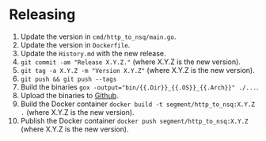 Releasing
=========

 1. Update the version in `cmd/http_to_nsq/main.go`.
 2. Update the version in `Dockerfile`.
 3. Update the `History.md` with the new release.
 4. `git commit -am "Release X.Y.Z."` (where X.Y.Z is the new version).
 5. `git tag -a X.Y.Z -m "Version X.Y.Z"` (where X.Y.Z is the new version).
 6. `git push && git push --tags`
 7. Build the binaries `gox -output="bin/{{.Dir}}_{{.OS}}_{{.Arch}}" ./...`.
 8. Upload the binaries to [Github](https://github.com/segmentio/http_to_nsq/releases).
 9. Build the Docker container `docker build -t segment/http_to_nsq:X.Y.Z .` (where X.Y.Z is the new version).
10. Publish the Docker container `docker push segment/http_to_nsq:X.Y.Z` (where X.Y.Z is the new version).
